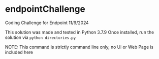 # endpointChallenge
Coding Challenge for Endpoint
11/9/2024

This solution was made and tested in Python 3.7.9
Once installed, run the solution via `python directories.py`


NOTE: This command is strictly command line only, no UI or Web Page is included here
